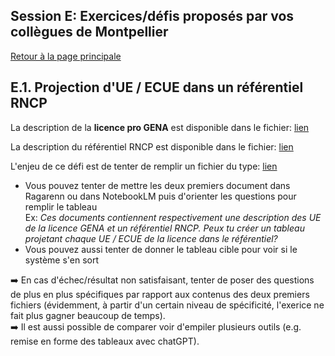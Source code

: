 ## Session E: Exercices/défis proposés par vos collègues de Montpellier

[Retour à la page principale](./)
 
## E.1. Projection d'UE / ECUE dans un référentiel RNCP

La description de la **licence pro GENA** est disponible dans le fichier: [lien](https://github.com/vguigue/tuto-LLM/blob/main/ressources/Montpellier/LPGENA.pdf)

La description du référentiel RNCP est disponible dans le fichier: [lien](https://github.com/vguigue/tuto-LLM/blob/main/ressources/Montpellier/RNCP40343.pdf)

<div class="ex-box">

L'enjeu de ce défi est de tenter de remplir un fichier du type: <a href="https://github.com/vguigue/tuto-LLM/raw/refs/heads/main/ressources/Montpellier/Referentiel.xlsx">lien</a>

<ul>
<li>Vous pouvez tenter de mettre les deux premiers document dans Ragarenn ou dans NotebookLM puis d'orienter les questions pour remplir le tableau<BR> Ex: <i>Ces documents contiennent respectivement une description des UE de la licence GENA et un référentiel RNCP. Peux tu créer un tableau projetant chaque UE / ECUE de la licence dans le référentiel?</i></li>
<li>Vous pouvez aussi tenter de donner le tableau cible pour voir si le système s'en sort</li>

</ul>

➡️ En cas d'échec/résultat non satisfaisant, tenter de poser des questions de plus en plus spécifiques par rapport aux contenus des deux premiers fichiers (évidemment, à partir d'un certain niveau de spécificité, l'exerice ne fait plus gagner beaucoup de temps). 
<BR>
➡️  Il est aussi possible de comparer voir d'empiler plusieurs outils (e.g. remise en forme des tableaux avec chatGPT).

</div>

